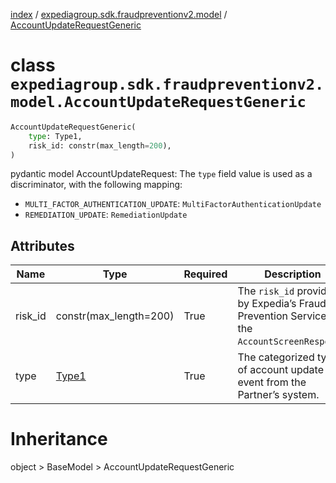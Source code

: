 [index](index.md) /
[expediagroup.sdk.fraudpreventionv2.model](expediagroup.sdk.fraudpreventionv2.model.md)
/ [AccountUpdateRequestGeneric](AccountUpdateRequestGeneric.md)

# class `expediagroup.sdk.fraudpreventionv2.model.AccountUpdateRequestGeneric`

```python
AccountUpdateRequestGeneric(
    type: Type1,
    risk_id: constr(max_length=200),
)
```

pydantic model AccountUpdateRequest: The `type` field value is used as a
discriminator, with the following mapping:

- `MULTI_FACTOR_AUTHENTICATION_UPDATE`:
  `MultiFactorAuthenticationUpdate`
- `REMEDIATION_UPDATE`: `RemediationUpdate`

## Attributes

| Name    | Type                   | Required | Description                                                                                  |
| ------- | ---------------------- | -------- | -------------------------------------------------------------------------------------------- |
| risk_id | constr(max_length=200) | True     | The `risk_id` provided by Expedia’s Fraud Prevention Service in the `AccountScreenResponse`. |
| type    | [Type1](Type1.md)      | True     | The categorized type of account update event from the Partner’s system.                      |

# Inheritance

object > BaseModel > AccountUpdateRequestGeneric
